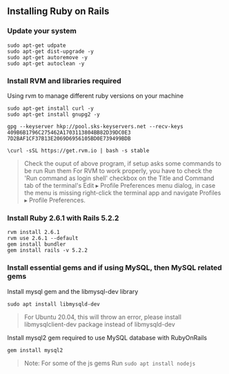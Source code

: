 ## Installing Ruby on Rails

### Update your system
``` 
sudo apt-get udpate
sudo apt-get dist-upgrade -y
sudo apt-get autoremove -y
sudo apt-get autoclean -y
```

### Install RVM and libraries required
Using rvm to manage different ruby versions on your machine

```
sudo apt-get install curl -y
sudo apt-get install gnupg2 -y

gpg --keyserver hkp://pool.sks-keyservers.net --recv-keys 409B6B1796C275462A1703113804BB82D39DC0E3 7D2BAF1CF37B13E2069D6956105BD0E739499BDB

\curl -sSL https://get.rvm.io | bash -s stable
```
> Check the ouput of above program, if setup asks some commands to be run Run them
>  For RVM to work properly, you have to check the 'Run command as login shell' checkbox on the Title and Command tab of the terminal's Edit ▸ Profile Preferences menu dialog, in case the menu is missing right-click the terminal app and navigate Profiles ▸ Profile Preferences.


### Install Ruby 2.6.1 with Rails 5.2.2
```
rvm install 2.6.1
rvm use 2.6.1 --default
gem install bundler
gem install rails -v 5.2.2
```

### Install essential gems and if using MySQL, then MySQL related gems
Install mysql gem and the libmysql-dev library
```
sudo apt install libmysqld-dev
```
> For Ubuntu 20.04, this will throw an error, please install libmysqlclient-dev package instead of libmysqld-dev

Install mysql2 gem required to use MySQL database with RubyOnRails
```
gem install mysql2
```
> Note: For some of the js gems Run `sudo apt install nodejs`

